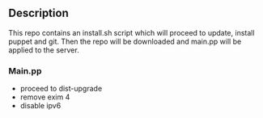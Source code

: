 ## Description
This repo contains an install.sh script which will proceed to update, install puppet and git.
Then the repo will be downloaded and main.pp will be applied to the server.

### Main.pp
- proceed to dist-upgrade
- remove exim 4
- disable ipv6
